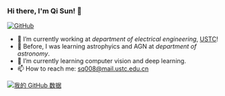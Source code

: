 ### Hi there, I'm Qi Sun! 👋

[![GitHub](https://img.shields.io/badge/dynamic/json?logo=github&label=GitHub&labelColor=495867&color=495867&query=%24.data.totalSubs&url=https%3A%2F%2Fapi.spencerwoo.com%2Fsubstats%2F%3Fsource%3Dgithub%26queryKey%3Dhayschan&style=flat-square)](https://github.com/sunqi-ustc)

- 🔭 I’m currently working at *department of electrical engineering*, [USTC](https://www.ustc.edu.cn)!
- :satellite: Before, I was learning astrophyics and AGN at *department of astronomy*.
- 🌱 I’m currently learning computer vision and deep learning.
- 📫 How to reach me: sq008@mail.ustc.edu.cn

[![我的 GitHub 数据](https://github-readme-stats.vercel.app/api?username=sunqi-ustc)]()

